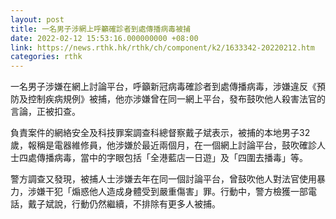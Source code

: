 ```yaml
---
layout: post
title: 一名男子涉網上呼籲確診者到處傳播病毒被捕
date: 2022-02-12 15:53:16.000000000 +08:00
link: https://news.rthk.hk/rthk/ch/component/k2/1633342-20220212.htm
categories: rthk
---
```


一名男子涉嫌在網上討論平台，呼籲新冠病毒確診者到處傳播病毒，涉嫌違反《預防及控制疾病規例》被捕，他亦涉嫌曾在同一網上平台，發布鼓吹他人殺害法官的言論，正被扣查。

負責案件的網絡安全及科技罪案調查科總督察戴子斌表示，被捕的本地男子32歲，報稱是電器維修員，他涉嫌於最近兩個月，在一個網上討論平台，鼓吹確診人士四處傳播病毒，當中的字眼包括「全港藍店一日遊」及「四圍去播毒」等。

警方調查又發現，被捕人士涉嫌去年在同一個討論平台，曾鼓吹他人對法官使用暴力，涉嫌干犯「煽惑他人造成身體受到嚴重傷害」罪。行動中，警方檢獲一部電話，戴子斌說，行動仍然繼續，不排除有更多人被捕。
